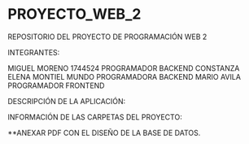 # PROYECTO_WEB_2

REPOSITORIO DEL PROYECTO DE PROGRAMACIÓN WEB 2

INTEGRANTES:

MIGUEL MORENO 1744524 PROGRAMADOR BACKEND
CONSTANZA ELENA MONTIEL MUNDO PROGRAMADORA BACKEND
MARIO AVILA PROGRAMADOR FRONTEND

DESCRIPCIÓN DE LA APLICACIÓN:

INFORMACIÓN DE LAS CARPETAS DEL PROYECTO:

\*\*ANEXAR PDF CON EL DISEÑO DE LA BASE DE DATOS.
